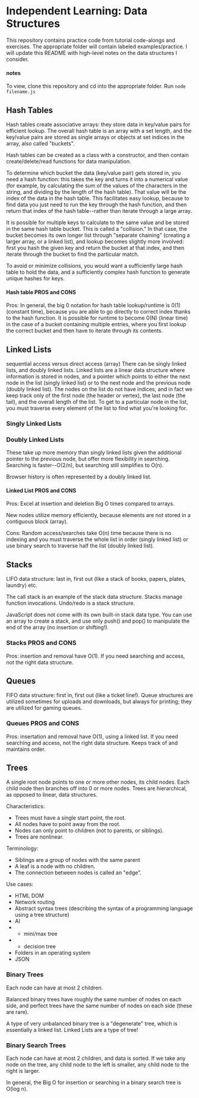 # Independent Learning: Data Structures

This repository contains practice code from tutorial code-alongs and exercises. The appropriate folder will contain labeled examples/practice. I will update this README with high-level notes on the data structures I consider.

#### notes
To view, clone this repository and cd into the appropriate folder. Run ```node filename.js```

## Hash Tables
Hash tables create associative arrays: they store data in key/value pairs for efficient lookup. The overall hash table is an array with a set length, and the key/value pairs are stored as single arrays or objects at set indices in the array, also called "buckets".

Hash tables can be created as a class with a constructor, and then contain create/delete/read functions for data manipulation.

To determine which bucket the data (key/value pair) gets stored in, you need a hash function: this takes the key and turns it into a numerical value (for example, by calculating the sum of the values of the characters in the string, and dividing by the length of the hash table). That value will be the index of the data in the hash table. This facilitates easy lookup, because to find data you just need to run the key through the hash function, and then return that index of the hash table--rather than iterate through a large array.

It is possible for multiple keys to calculate to the same value and be stored in the same hash table bucket. This is called a "collision." In that case, the bucket becomes its own longer list through "separate chaining" (creating a larger array, or a linked list), and lookup becomes slightly more involved: first you hash the given key and return the bucket at that index, and then iterate through the bucket to find the particular match.

To avoid or minimize collisions, you would want a sufficiently large hash table to hold the data, and a sufficiently complex hash function to generate unique hashes for keys.

#### Hash table PROS and CONS
Pros: In general, the big 0 notation for hash table lookup/runtime is 0(1) (constant time), because you are able to go directly to correct index thanks to the hash function. It is possible for runtime to become 0(N) (linear time) in the case of a bucket containing multiple entries, where you first lookup the correct bucket and then have to iterate through its contents.

## Linked Lists
sequential access versus direct access (array)
There can be singly linked lists, and doubly linked lists. Linked lists are a linear data structure where information is stored in nodes, and a pointer which points to either the next node in the list (singly linked list) or to the next node and the previous node (doubly linked list). The nodes on the list do not have indices, and in fact we keep track only of the first node (the header or vertex), the last node (the tail), and the overall length of the list. To get to a particular node in the list, you must traverse every element of the list to find what you're looking for.

### Singly Linked Lists

### Doubly Linked Lists
These take up more memory than singly linked lists given the additional pointer to the previous node, but offer more flexibility in searching. Searching is faster--O(2/n), but searching still simplifies to O(n).

Browser history is often represented by a doubly linked list.

#### Linked List PROS and CONS
Pros: Excel at insertion and deletion Big O times compared to arrays.

New nodes utilize memory efficiently, because elements are not stored in a contiguous block (array).


Cons: Random access/searches take O(n) time because there is no indexing and you must traverse the whole list in order (singly linked list) or use binary search to traverse half the list (doubly linked list).

## Stacks

LIFO data structure: last in, first out (like a stack of books, papers, plates, laundry) etc.

The call stack is an example of the stack data structure. Stacks manage function invocations. Undo/redo is a stack structure.

JavaScript does not come with its own built-in stack data type. You can use an array to create a stack, and use only push() and pop() to manipulate the end of the array (no insertion or shifting!).

### Stacks PROS and CONS
Pros: insertion and removal have O(1). If you need searching and access, not the right data structure.

## Queues

FIFO data structure: first in, first out (like a ticket line!). Queue structures are utilized sometimes for uploads and downloads, but always for printing; they are utilized for gaming queues.

### Queues PROS and CONS
Pros: insertation and removal have O(1), using a linked list. If you need searching and access, not the right data structure. Keeps track of and maintains order.

## Trees
A single root node points to one or more other nodes, its child nodes. Each child node then branches off into 0 or more nodes. Trees are hierarchical, as opposed to linear, data structures.

Characteristics:
- Trees must have a single start point, the root. 
- All nodes have to point away from the root. 
- Nodes can only point to children (not to parents, or siblings). 
- Trees are nonlinear.

Terminology:
- Siblings are a group of nodes with the same parent 
- A leaf is a node with no children. 
- The connection between nodes is called an "edge".

Use cases:
- HTML DOM
- Network routing
- Abstract syntax trees (describing the syntax of a programming language using a tree structure)
- AI
- - mini/max tree
- - decision tree
- Folders in an operating system
- JSON

### Binary Trees
Each node can have at most 2 children. 

Balanced binary trees have roughly the same number of nodes on each side, and perfect trees have the same number of nodes on each side (these are rare).

A type of very unbalanced binary tree is a "degenerate" tree, which is essentially a linked list. Linked Lists are a type of tree!

### Binary Search Trees
Each node can have at most 2 children, and data is sorted. If we take any node on the tree, any child node to the left is smaller, any child node to the right is larger.

In general, the Big O for insertion or searching in a binary search tree is O(log n).